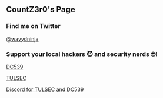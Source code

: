 ## CountZ3r0's Page

### Find me on Twitter
[@wavydninja](https://twitter.com/wavydninja)

### Support your local hackers :smiling_imp: and security nerds :nerd_face:!
[DC539](https://dc539.github.io/)

[TULSEC](https://www.tulsec.com/)

[Discord for TULSEC and DC539](https://discord.gg/QpTv7PD)